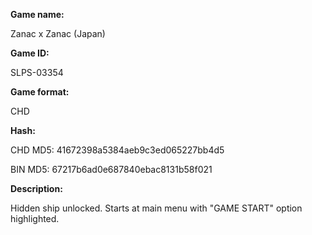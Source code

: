**Game name:**

Zanac x Zanac (Japan)

**Game ID:**

SLPS-03354

**Game format:**

CHD

**Hash:**

CHD MD5: 41672398a5384aeb9c3ed065227bb4d5

BIN MD5: 67217b6ad0e687840ebac8131b58f021

**Description:**

Hidden ship unlocked. Starts at main menu with "GAME START" option highlighted.